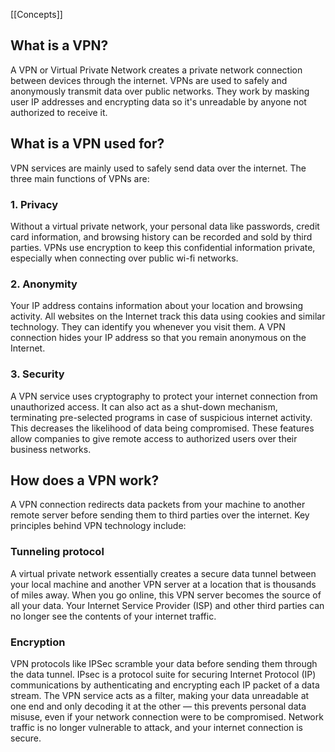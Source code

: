 [[Concepts]]

## What is a VPN?

A VPN or Virtual Private Network creates a private network connection between devices through the internet. VPNs are used to safely and anonymously transmit data over public networks. They work by masking user IP addresses and encrypting data so it's unreadable by anyone not authorized to receive it.

## What is a VPN used for?

VPN services are mainly used to safely send data over the internet. The three main functions of VPNs are:

### 1. Privacy

Without a virtual private network, your personal data like passwords, credit card information, and browsing history can be recorded and sold by third parties. VPNs use encryption to keep this confidential information private, especially when connecting over public wi-fi networks. 

### 2. Anonymity

Your IP address contains information about your location and browsing activity. All websites on the Internet track this data using cookies and similar technology. They can identify you whenever you visit them. A VPN connection hides your IP address so that you remain anonymous on the Internet.

### 3. Security

A VPN service uses cryptography to protect your internet connection from unauthorized access. It can also act as a shut-down mechanism, terminating pre-selected programs in case of suspicious internet activity. This decreases the likelihood of data being compromised. These features allow companies to give remote access to authorized users over their business networks.

## How does a VPN work?

A VPN connection redirects data packets from your machine to another remote server before sending them to third parties over the internet. Key principles behind VPN technology include:

### Tunneling protocol

A virtual private network essentially creates a secure data tunnel between your local machine and another VPN server at a location that is thousands of miles away. When you go online, this VPN server becomes the source of all your data. Your Internet Service Provider (ISP) and other third parties can no longer see the contents of your internet traffic. 

### Encryption

VPN protocols like IPSec scramble your data before sending them through the data tunnel. IPsec is a protocol suite for securing Internet Protocol (IP) communications by authenticating and encrypting each IP packet of a data stream. The VPN service acts as a filter, making your data unreadable at one end and only decoding it at the other — this prevents personal data misuse, even if your network connection were to be compromised. Network traffic is no longer vulnerable to attack, and your internet connection is secure.